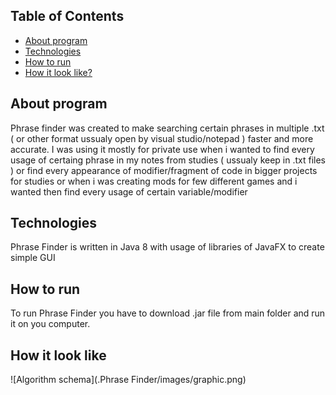 ## Table of Contents
* [About program](#about-program)
* [Technologies](#technologies)
* [How to run](#setup)
* [How it look like?](#how-it-look-like)
## About program
Phrase finder was created to make searching certain phrases in multiple .txt ( or other format ussualy open by visual studio/notepad ) faster and more accurate. I was using it mostly for private use when i wanted to find every usage of certaing phrase in my notes from studies ( ussualy keep in .txt files ) or find every appearance of modifier/fragment of code in bigger projects for studies or when i was creating mods for few different games and i wanted then find every usage of certain variable/modifier

## Technologies
Phrase Finder is written in Java 8 with usage of libraries of JavaFX to create simple GUI

## How to run
To run Phrase Finder you have to download .jar file from main folder and run it on you computer.

## How it look like
![Algorithm schema](.Phrase Finder/images/graphic.png)
